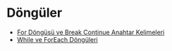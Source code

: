 # Döngüler

- [For Döngüsü ve Break Continue Anahtar Kelimeleri](1-for-dongusu-break-continue/)
- [While ve ForEach Döngüleri](2-while-foreach-donguleri/)
